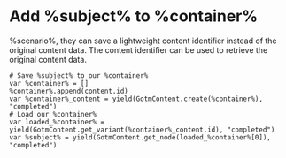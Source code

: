 # Add %subject% to %container%

%scenario%, they can save a lightweight content identifier instead of the original content data. The content identifier can be used to retrieve the original content data.

```gdscript
# Save %subject% to our %container%
var %container% = []
%container%.append(content.id)
var %container%_content = yield(GotmContent.create(%container%), "completed")
# Load our %container%
var loaded_%container% = yield(GotmContent.get_variant(%container%_content.id), "completed")
var %subject% = yield(GotmContent.get_node(loaded_%container%[0]), "completed")
```
